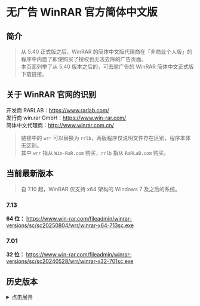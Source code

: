 # 无广告 WinRAR 官方简体中文版

## 简介
>
> 从 5.40 正式版之后，WinRAR 的简体中文版代理商在「非商业个人版」的程序中内置了即使购买了授权也无法去除的广告页面。<br>
> 本页面列举了从 5.40 版本之后的，可去除广告的 WinRAR 简体中文正式版下载链接。
>
## 关于 WinRAR 官网的识别

开发商 RARLAB：<https://www.rarlab.com/>  
发行商 win.rar GmbH：<https://www.win-rar.com/>  
简体中文代理商：<http://www.winrar.com.cn/>

> 链接中的 `wrr` 可以替换为 `rrlb`，两版程序仅说明文件存在区别，程序本体无区别。  
> 其中 `wrr` 指从 `Win-RaR.com` 购买，`rrlb` 指从 `RaRLaB.com` 购买。

## 当前最新版本
>
> 自 7.10 起，WinRAR 仅支持 x64 架构的 Windows 7 及之后的系统。  
>
### 7.13

**64 位：** <https://www.win-rar.com/fileadmin/winrar-versions/sc/sc20250804/wrr/winrar-x64-713sc.exe>

### 7.01

**32 位：** <https://www.win-rar.com/fileadmin/winrar-versions/sc/sc20240528/wrr/winrar-x32-701sc.exe>  

## 历史版本

<details>
<summary>点击展开</summary>

### 5.40

**32 位：** <http://www.win-rar.com/fileadmin/winrar-versions/sc20160819/wrr/wrar540sc.exe>  
**64 位：** <http://www.win-rar.com/fileadmin/winrar-versions/sc20160819/wrr/winrar-x64-540sc.exe>  

### 5.50

**32 位：** <http://www.win-rar.com/fileadmin/winrar-versions/sc20170830/wrr/wrar550sc.exe>  
**64 位：** <http://www.win-rar.com/fileadmin/winrar-versions/sc20170830/wrr/winrar-x64-550sc.exe>  

### 5.60

**32 位：** <http://www.win-rar.com/fileadmin/winrar-versions/sc20180711/wrr/wrar560sc.exe>  
**64 位：** <http://www.win-rar.com/fileadmin/winrar-versions/sc20180711/wrr/winrar-x64-560sc.exe>  

### 5.61

**32 位：** <https://www.win-rar.com/fileadmin/winrar-versions/sc20181016/wrr/wrar561sc.exe>  
**64 位：** <https://www.win-rar.com/fileadmin/winrar-versions/sc20181016/wrr/winrar-x64-561sc.exe>  

### 5.70

**32 位：** <https://www.win-rar.com/fileadmin/winrar-versions/sc20190304/wrr/wrar570sc.exe>  
**64 位：** <http://www.win-rar.com/fileadmin/winrar-versions/sc20190304/wrr/winrar-x64-570sc.exe>  

### 5.71

**32 位：** <https://www.win-rar.com/fileadmin/winrar-versions/sc20190509/wrr/wrar571sc.exe>  
**64 位：** <https://www.win-rar.com/fileadmin/winrar-versions/sc20190509/wrr/winrar-x64-571sc.exe>  

### 5.80

**32 位：** <https://www.win-rar.com/fileadmin/winrar-versions/sc/sc20191217/wrr/wrar580sc.exe>  
**64 位：** <https://www.win-rar.com/fileadmin/winrar-versions/sc/sc20191217/wrr/winrar-x64-580sc.exe>  

### 5.90

**32 位：** <https://www.win-rar.com/fileadmin/winrar-versions/sc/sc20200409/wrr/wrar590sc.exe>  
**64 位：** <https://www.win-rar.com/fileadmin/winrar-versions/sc/sc20200409/wrr/winrar-x64-590sc.exe>  

### ~~5.91 证书已过期~~

~~**32 位：** <https://www.win-rar.com/fileadmin/winrar-versions/sc/sc20200706/wrr/wrar591sc.exe>~~  
~~**64 位：** <https://www.win-rar.com/fileadmin/winrar-versions/sc/sc20200706/wrr/winrar-x64-591sc.exe>~~  

### 5.91 新版

**32 位：** <https://www.win-rar.com/fileadmin/winrar-versions/sc/sc20200827/wrr/wrar591sc.exe>  
**64 位：** <https://www.win-rar.com/fileadmin/winrar-versions/sc/sc20200827/wrr/winrar-x64-591sc.exe>  

### 6.00

**32 位：** <https://www.win-rar.com/fileadmin/winrar-versions/sc/sc20201210/wrr/wrar600sc.exe>  
**64 位：** <https://www.win-rar.com/fileadmin/winrar-versions/sc/sc20201210/wrr/winrar-x64-600sc.exe>  

### 6.01

**32 位：** <https://www.win-rar.com/fileadmin/winrar-versions/sc/sc20210414/wrr/wrar601sc.exe>  
**64 位：** <https://www.win-rar.com/fileadmin/winrar-versions/sc/sc20210414/wrr/winrar-x64-601sc.exe>  

### 6.02

**32 位：** <https://www.win-rar.com/fileadmin/winrar-versions/sc/sc20210616/wrr/wrar602sc.exe>  
**64 位：** <https://www.win-rar.com/fileadmin/winrar-versions/sc/sc20210616/wrr/winrar-x64-602sc.exe>  

### 6.10

**32 位：** <https://www.win-rar.com/fileadmin/winrar-versions/sc/sc20220127/wrr/winrar-x32-610sc.exe>  
**64 位：** <https://www.win-rar.com/fileadmin/winrar-versions/sc/sc20220127/wrr/winrar-x64-610sc.exe>  

### 6.11

**32 位：** <https://www.win-rar.com/fileadmin/winrar-versions/sc/sc20220317/wrr/winrar-x32-611sc.exe>  
**64 位：** <https://www.win-rar.com/fileadmin/winrar-versions/sc/sc20220317/wrr/winrar-x64-611sc.exe>  

### 6.21

**32 位：** <https://www.win-rar.com/fileadmin/winrar-versions/sc/sc20230223/wrr/winrar-x32-621sc.exe>  
**64 位：** <https://www.win-rar.com/fileadmin/winrar-versions/sc/sc20230223/wrr/winrar-x64-621sc.exe>  

### 6.22

**32 位：** <https://www.win-rar.com/fileadmin/winrar-versions/sc/sc20230607/wrr/winrar-x32-622sc.exe>  
**64 位：** <https://www.win-rar.com/fileadmin/winrar-versions/sc/sc20230607/wrr/winrar-x64-622sc.exe>  

### 6.23

**32 位：** <https://www.win-rar.com/fileadmin/winrar-versions/sc/sc20230808/wrr/winrar-x32-623sc.exe>  
**64 位：** <https://www.win-rar.com/fileadmin/winrar-versions/sc/sc20230808/wrr/winrar-x64-623sc.exe>  

### 6.24

**32 位：** <https://www.win-rar.com/fileadmin/winrar-versions/sc/sc20231013/wrr/winrar-x32-624sc.exe>  
**64 位：** <https://www.win-rar.com/fileadmin/winrar-versions/sc/sc20231013/wrr/winrar-x64-624sc.exe>  

### 7.00

**32 位：** <https://www.win-rar.com/fileadmin/winrar-versions/sc/sc20240306/wrr/winrar-x32-700sc.exe>  
**64 位：** <https://www.win-rar.com/fileadmin/winrar-versions/sc/sc20240306/wrr/winrar-x64-700sc.exe>  

### 7.01

**32 位：** <https://www.win-rar.com/fileadmin/winrar-versions/sc/sc20240528/wrr/winrar-x32-701sc.exe>  
**64 位：** <https://www.win-rar.com/fileadmin/winrar-versions/sc/sc20240528/wrr/winrar-x64-701sc.exe>  

### 7.10

**64 位：** <https://www.win-rar.com/fileadmin/winrar-versions/sc/sc20251003/wrr/winrar-x64-710sc.exe>  

### 7.11

**64 位：** <https://www.win-rar.com/fileadmin/winrar-versions/sc/sc20253103/wrr/winrar-x64-711sc.exe>

### 7.12

**64 位：** <https://www.win-rar.com/fileadmin/winrar-versions/sc/sc20250627/wrr/winrar-x64-712sc.exe>

### 7.13

**64 位：** <https://www.win-rar.com/fileadmin/winrar-versions/sc/sc20250804/wrr/winrar-x64-713sc.exe>
</details>

